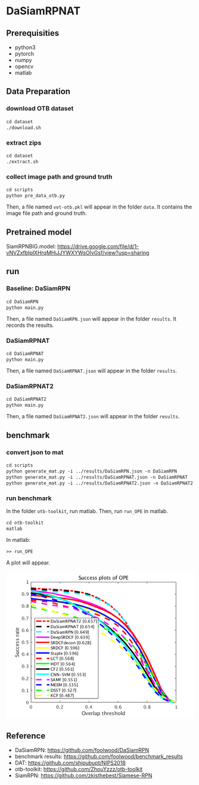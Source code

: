 # DaSiamRPNAT

## Prerequisities

- python3
- pytorch
- numpy
- opencv
- matlab

## Data Preparation

### download OTB dataset

```
cd dataset
./download.sh
```

### extract zips

```
cd dataset
./extract.sh
```

### collect image path and ground truth

```
cd scripts
python pre_data_otb.py
```

Then, a file named `vot-otb.pkl` will appear in the folder `data`. It contains the image file path and ground truth.

## Pretrained model

SiamRPNBIG.model: https://drive.google.com/file/d/1-vNVZxfbIplXHrqMHiJJYWXYWsOIvGsf/view?usp=sharing

## run

### Baseline: DaSiamRPN
```
cd DaSiamRPN
python main.py
```

Then, a file named `DaSiamRPN.json` will appear in the folder `results`. It records the results.

### DaSiamRPNAT
```
cd DaSiamRPNAT
python main.py
```

Then, a file named `DaSiamRPNAT.json` will appear in the folder `results`.

### DaSiamRPNAT2
```
cd DaSiamRPNAT2
python main.py
```

Then, a file named `DaSiamRPNAT2.json` will appear in the folder `results`.

## benchmark

### convert json to mat

```
cd scripts
python generate_mat.py -i ../results/DaSiamRPN.json -n DaSiamRPN
python generate_mat.py -i ../results/DaSiamRPNAT.json -n DaSiamRPNAT
python generate_mat.py -i ../results/DaSiamRPNAT2.json -n DaSiamRPNAT2
```

### run benchmark

In the folder `otb-toolkit`, run matlab. Then, run `run_OPE` in matlab.
```
cd otb-toolkit
matlab
```

In matlab:
```
>> run_OPE
```

A plot will appear.

![](./OTB_OPE_plot.png)

## Reference

- DaSiamRPN: https://github.com/foolwood/DaSiamRPN
- benchmark results: https://github.com/foolwood/benchmark_results
- DAT: https://github.com/shipubupt/NIPS2018
- otb-toolkit: https://github.com/ZhouYzzz/otb-toolkit
- SiamRPN: https://github.com/zkisthebest/Siamese-RPN